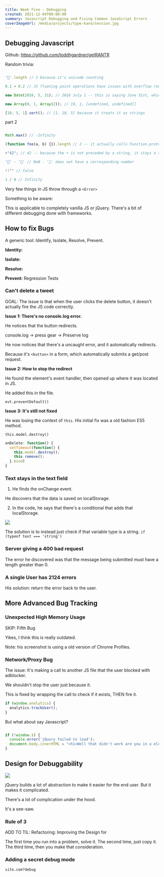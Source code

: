 ```yaml
---
title: Week Five - Debugging
created: 2021-12-04T00:00:00
summary: Javascript Debugging and Fixing Common JavaScript Errors
coverImageUrl: /media/projects/type-kana/session.jpg
---
```


<script context="module">
  import { load } from "./_load"
  export { load }
</script>

## Debugging Javascript

Github: https://github.com/toddhgardner/getRANTR


Random trivia:

```js

'💩'.length // 2 because it's unicode counting

0.1 + 0.2 // JS floating point operations have issues with overflow rounding percision

new Date(2016, 5, 31); // 2016 July 1 -- this is saying June 31st, which doesn't exist... which overflows to July 1.

new Array(0, 1, Array(2)); // [0, 1, [undefined, undefined]]

[10, 5, 1].sort(); // [1, 10, 5] because it treats it as strings
```

part 2

```js

Math.max() // -Infinity

(function foo(a, b) {}).length // 2 -- it actually calls Function.prototype.length which returns the num of arguments.

+"42"; // 42 -- because the + is not preceded by a string, it stays a string. 

'💩' - '💩' // NaN - '💩' does not have a corresponding number

!!"" // false

1 / 0 // Infinity

```

Very few things in JS throw through a `<Error>`

Something to be aware:

This is applicable to completely vanilla JS or jQuery. 
There's a bit of different debugging done with frameworks. 



## How to fix Bugs

A generic tool:
Identify, Isolate, Resolve, Prevent.

**Identity:**

**Isolate:**

**Resolve:**


**Prevent:** 
Regression Tests


### Can't delete a tweet

GOAL: The issue is that when the user clicks the delete button, it doesn't actually fire the JS code correctly.

**Issue 1: There's no console.log error.**

He notices that the button redirects. 

console.log -> press gear -> Preserve log 

He now notices that there's a uncaught error, and it automatically redirects. 

Because it's `<button>` in a form, which automatically submits a get/post request. 

**Issue 2: How to stop the redirect**

He found the element's event handler, then opened up where it was located in JS.

He added this in the file.

`evt.preventDefault()`


**Issue 3: It's still not fixed**

He was losing the context of `this`. 
His initial fix was a old fashion ES5 method.

`this.model.destroy()`

```js
onDelete: function() {
  setTimeout(function() {
    this.model.destroy();
    this.remove();
  }.bind)
}
```


### Text stays in the text field

1. He finds the onChange event. 

He discovers that the data is saved on localStorage.

2. In the code, he says that there's a conditional that adds that localStorage.

![](https://i.imgur.com/HBNwLeD.png)

The solution is to instead just check if that variable type is a string.
`if (typeof text === 'string')`


### Server giving a 400 bad request

The error he discovered was that the message being submitted must have a length greater than 0. 


### A single User has 2124 errors

His solution: return the error back to the user.

## More Advanced Bug Tracking


### Unexpected High Memory Usage
SKIP: Fifth Bug

Yikes, I think this is really outdated.

Note: his screenshot is using a old version of Chrome Profiles.


### Network/Proxy Bug

The issue: 
It's making a call to another JS file that the user blocked with adblocker.

We shouldn't stop the user just because it.

This is fixed by wrapping the call to check if it exists, THEN fire it.
```js
if (window.analytics) {
  analytics.trackUser();
}
```

But what about say Javascript?
```js

if (!window.$) {
  console.error('jQuery failed to load');
  document.body.innerHTML = "<h1>Well that didn't work are you in a elevator?</h1><p>Reach out to help@site.com</p>";
}

```


## Design for Debuggability

![](https://i.imgur.com/ash4oJX.png)

jQuery builds a lot of abstraction to make it easier for the end user.
But it makes it complicated.

There's a lot of complication under the hood. 

It's a see-saw.

### Rule of 3

ADD TO TIL:
Refactoring: Improving the Design for

The first time you run into a problem, solve it.
The second time, just copy it.
The third time, then you make that consideration.

### Adding a secret debug mode

`site.com?debug`

